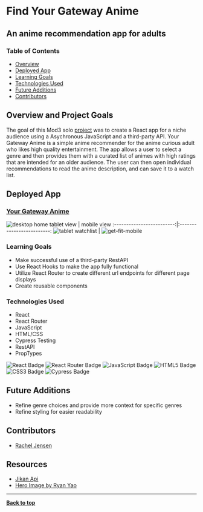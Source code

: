 # Find Your Gateway Anime
## An anime recommendation app for adults 

### Table of Contents
- [Overview](#overview-and-project-goals)
- [Deployed App](#deployed-app)
- [Learning Goals](#learning-goals)
- [Technologies Used](#technologies-used)
- [Future Additions](#future-additions)
- [Contributors](#contributors)

## Overview and Project Goals 

The goal of this Mod3 solo [project](https://frontend.turing.edu/projects/module-3/showcase.html) was to create a React app for a niche audience using a Asychronous JavaScript and a third-party API. Your Gateway Anime is a simple anime recommender for the  anime curious adult who likes high quality entertainment. The app allows a user to select a genre and then provides them with a curated list of animes with high ratings that are intended for an older audience. The user can then open individual recommendations to read the anime description, and can save it to a watch list.

## Deployed App 

### [Your Gateway Anime](https://gateway-anime.herokuapp.com/)

![desktop home](https://user-images.githubusercontent.com/81662051/137780372-507e5cb1-e498-498f-80ef-ad684c733929.png)
tablet view                   |  mobile view
:-------------------------:|:-------------------------:
![tablet watchlist](https://user-images.githubusercontent.com/81662051/137778936-015ebfe8-37dd-4e1b-bfeb-d47f112a275a.png) | ![get-fit-mobile](https://user-images.githubusercontent.com/81662051/137779985-2789647d-7482-4672-9932-fbaa940be98c.png)

### Learning Goals

- Make successful use of a third-party RestAPI
- Use React Hooks to make the app fully functional
- Utilize React Router to create different url endpoints for different page displays
- Create reusable components


### Technologies Used

- React
- React Router
- JavaScript
- HTML/CSS
- Cypress Testing
- RestAPI
- PropTypes

<p text-align="center"> 
    <img alt="React Badge" src="https://img.shields.io/badge/React-61DAFB?logo=react&logoColor=000&style=flat-square)" />
    <img alt="React Router Badge" src="https://img.shields.io/badge/React_Router-CA4245?style=for-the-badge&logo=react-router&logoColor=white&style=flat-square)" />
    <img alt="JavaScript Badge" src="https://img.shields.io/badge/JavaScript-F7DF1E?logo=javascript&logoColor=000&style=flat-square" />
    <img alt="HTML5 Badge" src="https://img.shields.io/badge/HTML5-E34F26?logo=html5&logoColor=fff&style=flat-square" />
    <img alt="CSS3 Badge" src="https://img.shields.io/badge/CSS3-1572B6?logo=css3&logoColor=fff&style=flat-square" />
    <img alt="Cypress Badge" src="https://img.shields.io/badge/Cypress-17202C?style=for-the-badge&logo=cypress&logoColor=fff&style=flat-square" />
</p>

## Future Additions

- Refine genre choices and provide more context for specific genres
- Refine styling for easier readability

## Contributors
- [Rachel Jensen](https://github.com/rachelJensen)

## Resources
- [Jikan Api](https://jikan.moe/)
- [Hero Image by Ryan Yao](https://unsplash.com/@ryanqyao)

**************************************************************************

**[Back to top](#table-of-contents)**
